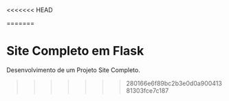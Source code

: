 <<<<<<< HEAD

=======
# Site Completo em Flask
 Desenvolvimento de um Projeto Site Completo.
>>>>>>> 280166e6f89bc2b3e0d0a90041381303fce7c187
